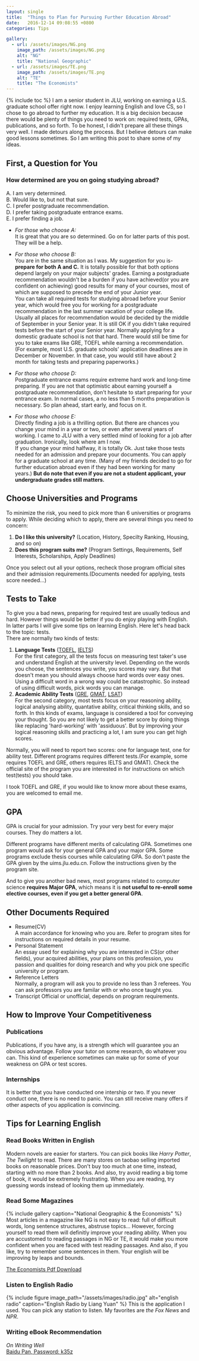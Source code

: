 ```yaml
---
layout: single
title:  "Things to Plan for Pursuing Further Education Abroad"
date:   2016-12-14 09:08:55 +0800
categories: Tips

gallery:
  - url: /assets/images/NG.png
    image_path: /assets/images/NG.png
    alt: "NG"
    title: "National Geographic"
  - url: /assets/images/TE.png
    image_path: /assets/images/TE.png
    alt: "TE"
    title: "The Economists"
---
```

{% include toc %}
I am a senior student in JLU, working on earning a U.S. graduate school offer right now. 
I enjoy learning English and love CS, so I chose to go abroad to further my education.
It is a big decision because there would be plenty of things you need to work on: required tests, GPAs, publications, and so forth.
To be honest, I didn't prepare all these things very well. I made detours along the process. But I believe detours can make good lessons sometimes. So I am writing this post to share some of my ideas.


## First, a Question for You

### How determined are you on going studying abroad?
A. I am very determined.  
B. Would like to, but not that sure.  
C. I prefer postgraduate recommendation.  
D. I prefer taking postgraduate entrance exams.  
E. I prefer finding a job.  

- *For those who choose A:*  
It is great that you are so determined. Go on for latter parts of this post. They will be a help.

- *For those who choose B:*  
You are in the same situation as I was. My suggestion for you is- **prepare for both A and C.**
It is totally possible for that both options depend largely on your major subjects' grades. Earning a postgraduate recommendation wouldn't be a burden if you have achieved(or you are confident on achieving) good results for many of your courses, most of which are supposed to precede the end of your Junior year.  
You can take all required tests for studying abroad before your Senior year, which would free you for working for a postgraduate recommendation in the last summer vacation of your college life. Usually all places for recommendation would be decided by the middle of September in your Senior year. It is still OK if you didn't take required tests before the start of your Senior year. Normally applying for a domestic graduate school is not that hard. There would still be time for you to take exams like GRE, TOEFL while earning a recommendation. (For example, most U.S. graduate schools' application deadlines are in December or November. In that case, you would still have about 2 month for taking tests and preparing paperworks.)

- *For those who choose D:*  
Postgraduate entrance exams require extreme hard work and long-time preparing.
If you are not that optimistic about earning yourself a postgraduate recommendation, don't hesitate to start preparing for your entrance exam. In normal cases, a no less than 5 months preparation is necessary. So plan ahead, start early, and focus on it.

- *For those who choose E:*  
Directly finding a job is a thrilling option. But there are chances you change your mind in a year or two, or even after several years of working. I came to JLU with a very settled mind of looking for a job after graduation. Ironically, look where am I now.  
If you change your mind halfway, it is totally Ok. Just take those tests needed for an admission and prepare your documents. You can apply for a graduate school at any time. (Many of my friends decided to go for further education abroad even if they had been working for many years.) **But do note that even if you are not a student applicant, your undergraduate grades still matters.**

## Choose Universities and Programs
To minimize the risk, you need to pick more than 6 universities or programs to apply.
While deciding which to apply, there are several things you need to concern:  
1. **Do I like this university?** (Location, History, Specilty Ranking, Housing, and so on)  
2. **Does this program suits me?** (Program Settings, Requirements, Self Interests, Scholarships, Apply Deadlines)


Once you select out all your options, recheck those program official sites and their admission requirements.(Documents needed for applying, tests score needed...)


## Tests to Take
To give you a bad news, preparing for required test are usually tedious and hard. However things would be better if you do enjoy playing with English. In latter parts I will give some tips on learning English. Here let's head back to the topic: tests.  
There are normally two kinds of tests:  
1. **Language Tests** ([TOEFL][TOEFL-SITE], [IELTS][IELTS-SITE])  
For the first category, all the tests focus on measuring test taker's use and understand English at the university level. Depending on the words you choose, the sentences you write, you scores may vary. But that doesn't mean you should always choose hard words over easy ones. Using a difficult word in a wrong way could be catastrophic. So instead of using difficult words, pick words you can manage.  
2. **Academic Ability Tests** ([GRE][GRE-SITE], [GMAT][GMAT-SITE], [LSAT][LSAT-SITE])  
For the second category, most tests focus on your reasoning ability, logical analysing ability, quantative ability, critical thinking skills, and so forth. In this kinds of exams, language is considered a tool for conveying your thought. So you are not likely to get a better score by doing things like replacing 'hard-working' with 'assiduous'. But by improving your logical reasoning skills and practicing a lot, I am sure you can get high scores.

Normally, you will need to report two scores: one for language test, one for ability test. Different programs requires different tests.(For example, some requires TOEFL and GRE, others requires IELTS and GMAT). Check the official site of the program you are interested in for instructions on which test(tests) you should take.

I took TOEFL and GRE, if you would like to know more about these exams, you are welcomed to email me.

## GPA
GPA is crucial for your admission. Try your very best for every major courses. They do matters a lot.

Different programs have different merits of calculating GPA. Sometimes one program would ask for your general GPA and your major GPA. Some programs exclude thesis courses while calculating GPA. So don't paste the GPA given by the uims.jlu.edu.cn. Follow the instructions given by the program site.

And to give you another bad news, most programs related to computer science **requires Major GPA**, which means it is **not useful to re-enroll some elective courses, even if you get a better general GPA**. 


## Other Documents Required
- Resume(CV)  
A main accordance for knowing who you are. Refer to program sites for instructions on required details in your resume.
- Personal Statement  
An essay used for explaining why you are interested in CS(or other fields), your acquired abilities, your plans on this profession, you passion and qualities for doing research and why you pick one specific university or program.
- Reference Letters  
Normally, a program will ask you to provide no less than 3 referees. You can ask professors you are familar with or who once taught you.
- Transcript
Official or unofficial, depends on program requirements.

## How to Improve Your Competitiveness

### Publications
Publications, if you have any, is a strength which will guarantee you an obvious advantage. Follow your tutor on some research, do whatever you can. This kind of experience sometimes can make up for some of your weakness on GPA or test scores.

### Internships
It is better that you have conducted one intership or two. If you never conduct one, there is no need to panic. You can still receive many offers if other aspects of you application is convincing.

## Tips for Learning English


### Read Books Written in English
Modern novels are easier for starters. You can pick books like *Harry Potter*, *The Twilight* to read. There are many stores on taobao selling imported books on reasonable prices. Don't buy too much at one time, instead, starting with no more than 2 books. And also, try avoid reading a big tome of book, it would be extremely frustrating. When you are reading, try guessing words instead of looking them up immediately.

### Read Some Magazines
{% include gallery caption="National Geographic & the Economists" %}
Most articles in a magazine like NG is not easy to read: full of difficult words, long sentence structures, abstruse topics... However, forcing yourself to read them will definitly improve your reading ability. When you are accustomed to reading passages in NG or TE, it would make you more confident when you are faced with test reading passages. And also, if you like, try to remember some sentences in them. Your english will be improving by leaps and bounds.

[The Economists Pdf Download][TE-DOWNLOAD]

### Listen to English Radio
{% include figure image_path="/assets/images/radio.jpg" alt="english radio" caption="English Radio by Liang Yuan" %}
This is the application I used. You can pick any station to listen. My favorites are *the Fox News* and *NPR*.

### Writing eBook Recommendation
*On Writing Well*  
[Baidu Pan, Password: k35z][OWW-DOWNLOAD]





[IELTS-SITE]: https://ielts.etest.edu.cn
[TOEFL-SITE]: https://toefl.etest.net.cn
[GRE-SITE]: https://gre.etest.net.cn/login.do
[GMAT-SITE]: https://gmat.etest.edu.cn
[LSAT-SITE]: http://www.lsac.org
[TE-DOWNLOAD]: https://xmuplus.github.io
[OWW-DOWNLOAD]:https://pan.baidu.com/s/1jHAgtnC
